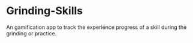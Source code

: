 # Grinding-Skills
An gamification app to track the experience progress of a skill during the grinding or practice.
